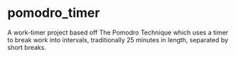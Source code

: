 # pomodro_timer
A work-timer project based off The Pomodro Technique which uses a timer to break work into intervals, traditionally 25 minutes in length, separated by short breaks.
